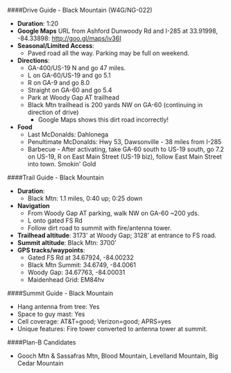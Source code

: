 ####Drive Guide - Black Mountain (W4G/NG-022)

* **Duration**: 1:20
* **Google Maps** URL from Ashford Dunwoody Rd and I-285 at 33.91998, -84.33898: http://goo.gl/maps/iv36I
* **Seasonal/Limited Access**:
    * Paved road all the way.  Parking may be full on weekend. 
* **Directions**:
    * GA-400/US-19 N and go 47 miles.
    * L on GA-60/US-19 and go 5.1
    * R on GA-9 and go 8.0
    * Straight on GA-60 and go 5.4
    * Park at Woody Gap AT trailhead
    * Black Mtn trailhead is 200 yards NW on GA-60 (continuing in direction of drive)
        * Google Maps shows this dirt road incorrectly!
* **Food**
    * Last McDonalds: Dahlonega
    * Penultimate McDonalds: Hwy 53, Dawsonville - 38 miles from I-285
    * Barbecue - After activating, take GA-60 south to US-19 south, go 7.2 on US-19, R on East Main Street (US-19 biz), follow East Main Street into town.  Smokin' Gold 

####Trail Guide - Black Mountain

* **Duration**:
    * Black Mtn: 1.1 miles, 0:40 up; 0:25 down
* **Navigation**
    * From Woody Gap AT parking, walk NW on GA-60 ~200 yds.
    * L onto gated FS Rd
    * Follow dirt road to summit with fire/antenna tower.
* **Trailhead altitude**: 3173' at Woody Gap; 3128' at entrance to FS road.
* **Summit altitude**: Black Mtn: 3700'
* **GPS tracks/waypoints**:
    * Gated FS Rd at 34.67924, -84.00232
    * Black Mtn Summit: 34.6749, -84.0061
    * Woody Gap: 34.67763, -84.00031
    * Maidenhead Grid: EM84hv

####Summit Guide - Black Mountain

* Hang antenna from tree: Yes
* Space to guy mast: Yes
* Cell coverage: AT&T=good; Verizon=good; APRS=yes
* Unique features: Fire tower converted to antenna tower at summit.

####Plan-B Candidates

* Gooch Mtn & Sassafras Mtn, Blood Mountain, Levelland Mountain, Big Cedar Mountain
